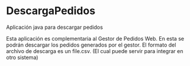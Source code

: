 # DescargaPedidos
Aplicación java para descargar pedidos

Esta aplicación es complementaria al Gestor de Pedidos Web.
En esta se podrán descargar los pedidos generados por el gestor.
El formato del archivo de descarga es un file.csv. (El cual puede servir para integrar en otro sistema)
